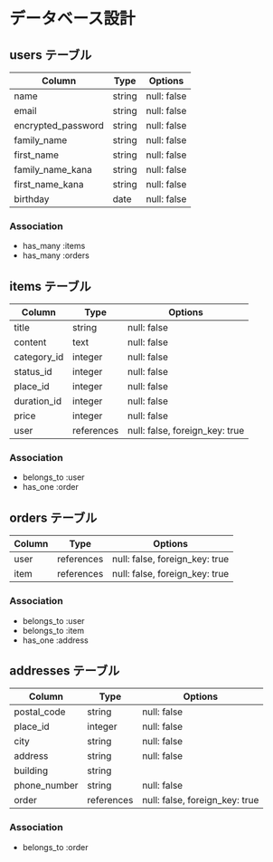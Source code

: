 # データベース設計

## users テーブル

|       Column       | Type   |   Options   |
| ------------------ | ------ | ----------- |
|        name        | string | null: false |
|        email       | string | null: false |
| encrypted_password | string | null: false |
|     family_name    | string | null: false |
|     first_name     | string | null: false |
|  family_name_kana  | string | null: false |
|  first_name_kana   | string | null: false |
|      birthday      |  date  | null: false |

### Association

- has_many :items
- has_many :orders

## items テーブル

|    Column    |    Type    |   Options                      |
| ------------ | ---------- | ------------------------------ |
|     title    | string     | null: false                    |
|    content   | text       | null: false                    |
|  category_id | integer    | null: false                    |
|   status_id  | integer    | null: false                    |
|   place_id   | integer    | null: false                    |
| duration_id  | integer    | null: false                    |
|     price    | integer    | null: false                    |
|      user    | references | null: false, foreign_key: true |

### Association

- belongs_to :user
- has_one :order

## orders テーブル

| Column |    Type    |   Options                      |
| ------ | ---------- | ------------------------------ |
|  user  | references | null: false, foreign_key: true |
|  item  | references | null: false, foreign_key: true |

### Association

- belongs_to :user
- belongs_to :item
- has_one :address

## addresses テーブル

|      Column     |    Type    |   Options                      |
| --------------- | ---------- | ------------------------------ |
|   postal_code   | string     | null: false                    |
|     place_id    | integer    | null: false                    |
|       city      | string     | null: false                    |
|     address     | string     | null: false                    |
|     building    | string     |                                |
|   phone_number  | string     | null: false                    |
|      order      | references | null: false, foreign_key: true |

### Association

- belongs_to :order